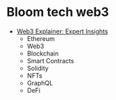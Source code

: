 # Bloom tech web3

- [Web3 Explainer: Expert Insights](https://www.youtube.com/watch?v=iq5LzePeJ5A)
  - Ethereum
  - Web3
  - Blockchain
  - Smart Contracts
  - Solidity
  - NFTs
  - GraphQL
  - DeFi
